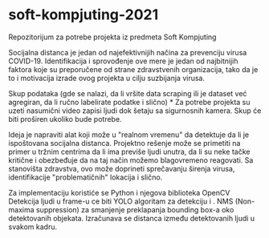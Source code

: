 # soft-kompjuting-2021
Repozitorijum za potrebe projekta iz predmeta Soft Kompjuting

Socijalna distanca je jedan od najefektivnijih načina za prevenciju virusa COVID-19. 
Identifikacija i sprovođenje ove mere je jedan od najbitnijih faktora koje su preporučene od strane zdravstvenih organizacija, tako da je to i motivacija izrade ovog projekta u cilju suzbijanja virusa.

Skup podataka (gde se nalazi, da li vršite data scraping ili je dataset već agregiran, da li ručno labelirate podatke i slično) *
Za potrebe projekta su uzeti nasumični video zapisi ljudi dok šetaju sa sigurnosnih kamera. Skup će biti proširen ukoliko bude potrebe.

Ideja je napraviti alat koji može u "realnom vremenu" da detektuje da li je ispoštovana socijalna distanca. 
Projektno rešenje može se primetiti na primer u tržnim centrima da li ima previše ljudi unutra, da li su neke tačke kritične i obezbeđuje da na taj način možemo blagovremeno reagovati.
Sa stanovišta zdravstva, ovo može doprineti sprečavanju širenja virusa, identifikacije "problematičnih" lokacija i slično.

Za implementaciju koristiće se Python i njegova biblioteka OpenCV
Detekcija ljudi u frame-u ce biti YOLO algoritam za detekciju i .
NMS (Non-maxima suppression) za smanjenje preklapanja bounding box-a oko detektovanih objekata.
Izračunava se distanca između detektovanih ljudi u svakom kadru.
